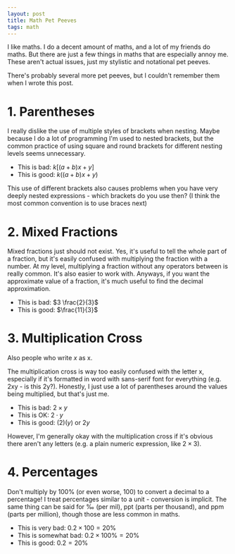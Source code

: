 ```yaml
---
layout: post
title: Math Pet Peeves
tags: math
---
```


I like maths. I do a decent amount of maths, and a lot of my friends do maths. But there are just a few things in maths that are especially annoy me. These aren't actual issues, just my stylistic and notational pet peeves. 

<!--more-->

There's probably several more pet peeves, but I couldn't remember them when I wrote this post.

# 1. Parentheses

I really dislike the use of multiple styles of brackets when nesting. Maybe because I do a lot of programming I'm used to nested brackets, but the common practice of using square and round brackets for different nesting levels seems unnecessary.

- This is bad: $k\left[\left(a+b\right)x + y\right]$
- This is good: $k\left(\left(a + b\right)x + y\right)$

This use of different brackets also causes problems when you have very deeply nested expressions - which brackets do you use then? (I think the most common convention is to use braces next)

# 2. Mixed Fractions

Mixed fractions just should not exist. Yes, it's useful to tell the whole part of a fraction, but it's easily confused with multiplying the fraction with a number. At my level, multiplying a fraction without any operators between is really common. It's also easier to work with. Anyways, if you want the approximate value of a fraction, it's much useful to find the decimal approximation.

-  This is bad: $3 \frac{2}{3}$
-  This is good: $\frac{11}{3}$

# 3. Multiplication Cross

Also people who write $x$ as x.

The multiplication cross is way too easily confused with the letter x, especially if it's formatted in word with sans-serif font for everything (e.g. 2xy - is this 2y?). Honestly, I just use a lot of parentheses around the values being multiplied, but that's just me.

- This is bad: $2 \times y$
- This is OK: $2 \cdot y$
- This is good: $(2)(y)$ or $2y$

However, I'm generally okay with the multiplication cross if it's obvious there aren't any letters (e.g. a plain numeric expression, like $2 \times 3$). 

# 4. Percentages

Don't multiply by 100% (or even worse, 100) to convert a decimal to a percentage! I treat percentages similar to a unit - conversion is implicit. The same thing can be said for ‰ (per mil), ppt (parts per thousand), and ppm (parts per million), though those are less common in maths.

- This is very bad: $0.2 \times 100 = 20\%$
- This is somewhat bad: $0.2 \times 100\% = 20\%$
- This is good: $0.2 = 20\%$

